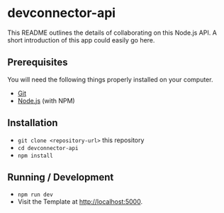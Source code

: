 # devconnector-api

This README outlines the details of collaborating on this Node.js API.
A short introduction of this app could easily go here.

## Prerequisites

You will need the following things properly installed on your computer.

* [Git](https://git-scm.com/)
* [Node.js](https://nodejs.org/) (with NPM)

## Installation

* `git clone <repository-url>` this repository
* `cd devconnector-api`
* `npm install`

## Running / Development

* `npm run dev`
* Visit the Template at [http://localhost:5000](http://localhost:5000).